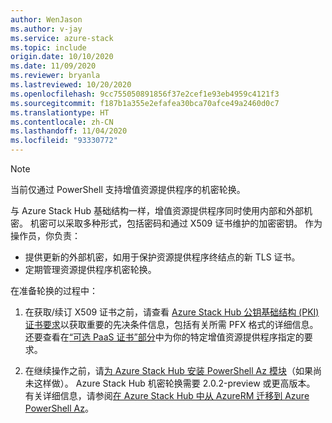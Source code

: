 ```yaml
---
author: WenJason
ms.author: v-jay
ms.service: azure-stack
ms.topic: include
origin.date: 10/10/2020
ms.date: 11/09/2020
ms.reviewer: bryanla
ms.lastreviewed: 10/20/2020
ms.openlocfilehash: 9cc755050891856f37e2cef1e93eb4959c4121f3
ms.sourcegitcommit: f187b1a355e2efafea30bca70afce49a2460d0c7
ms.translationtype: HT
ms.contentlocale: zh-CN
ms.lasthandoff: 11/04/2020
ms.locfileid: "93330772"
---
```

> [!NOTE]
> 当前仅通过 PowerShell 支持增值资源提供程序的机密轮换。 

与 Azure Stack Hub 基础结构一样，增值资源提供程序同时使用内部和外部机密。 机密可以采取多种形式，包括密码和通过 X509 证书维护的加密密钥。 作为操作员，你负责：

- 提供更新的外部机密，如用于保护资源提供程序终结点的新 TLS 证书。
- 定期管理资源提供程序机密轮换。

在准备轮换的过程中：

1. 在获取/续订 X509 证书之前，请查看 [Azure Stack Hub 公钥基础结构 (PKI) 证书要求](../operator/azure-stack-pki-certs.md#certificate-requirements)以获取重要的先决条件信息，包括有关所需 PFX 格式的详细信息。 还要查看在[“可选 PaaS 证书”部分](../operator/azure-stack-pki-certs.md#optional-paas-certificates)中为你的特定增值资源提供程序指定的要求。

2. 在继续操作之前，请[为 Azure Stack Hub 安装 PowerShell Az 模块](../operator/powershell-install-az-module.md)（如果尚未这样做）。 Azure Stack Hub 机密轮换需要 2.0.2-preview 或更高版本。 有关详细信息，请参阅[在 Azure Stack Hub 中从 AzureRM 迁移到 Azure PowerShell Az](../operator/migrate-azurerm-az.md)。

